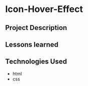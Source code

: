 # Icon-Hover-Effect

## Project Description



## Lessons learned


## Technologies Used

- html
- css
